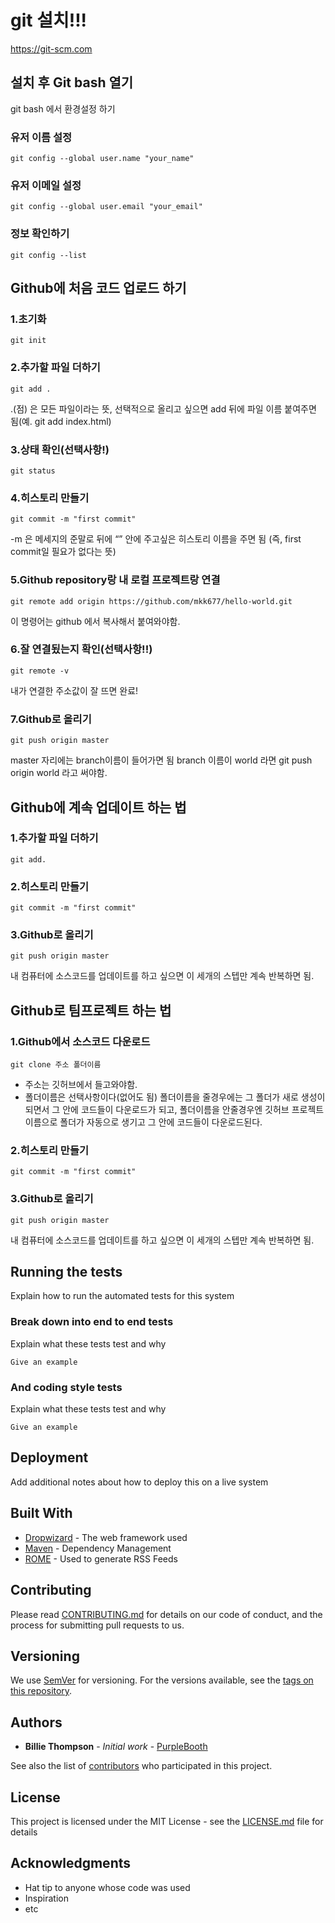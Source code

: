 # git 설치!!!

https://git-scm.com

## 설치 후 Git bash 열기

git bash 에서 환경설정 하기 

### 유저 이름 설정 


```
git config --global user.name "your_name"
```

### 유저 이메일 설정 

```
git config --global user.email "your_email"
```

### 정보 확인하기 


```
git config --list
```

## Github에 처음 코드 업로드 하기 

### 1.초기화

```
git init
```

### 2.추가할 파일 더하기

```
git add .
```

.(점) 은 모든 파일이라는 뜻, 선택적으로 올리고 싶으면 add 뒤에 파일 이름 붙여주면 됨(예. git add index.html)

### 3.상태 확인(선택사항!)

```
git status
```

### 4.히스토리 만들기

```
git commit -m "first commit"
```

-m 은 메세지의 준말로 뒤에 “” 안에 주고싶은 히스토리 이름을 주면 됨 (즉, first commit일 필요가 없다는 뜻)

### 5.Github repository랑 내 로컬 프로젝트랑 연결 

```
git remote add origin https://github.com/mkk677/hello-world.git
```

이 명령어는 github 에서 복사해서 붙여와야함. 


### 6.잘 연결됬는지 확인(선택사항!!)

```
git remote -v
```

내가 연결한 주소값이 잘 뜨면 완료!


### 7.Github로 올리기 

```
git push origin master
```

master 자리에는 branch이름이 들어가면 됨 branch 이름이 world 라면 git push origin world 라고 써야함.


## Github에 계속 업데이트 하는 법

### 1.추가할 파일 더하기

```
git add.
```

### 2.히스토리 만들기

```
git commit -m "first commit"
```

### 3.Github로 올리기

```
git push origin master
```
내 컴퓨터에 소스코드를 업데이트를 하고 싶으면 이 세개의 스텝만 계속 반복하면 됨.


## Github로 팀프로젝트 하는 법

### 1.Github에서 소스코드 다운로드

```
git clone 주소 폴더이름
```
* 주소는 깃허브에서 들고와야함.
* 폴더이름은 선택사항이다(없어도 됨) 폴더이름을 줄경우에는 그 폴더가 새로 생성이 되면서 그 안에 코드들이 다운로드가 되고, 폴더이름을 안줄경우엔 깃허브 프로젝트 이름으로 폴더가 자동으로 생기고 그 안에 코드들이 다운로드된다.

### 2.히스토리 만들기

```
git commit -m "first commit"
```

### 3.Github로 올리기

```
git push origin master
```
내 컴퓨터에 소스코드를 업데이트를 하고 싶으면 이 세개의 스텝만 계속 반복하면 됨.

## Running the tests

Explain how to run the automated tests for this system

### Break down into end to end tests

Explain what these tests test and why

```
Give an example
```

### And coding style tests

Explain what these tests test and why

```
Give an example
```

## Deployment

Add additional notes about how to deploy this on a live system

## Built With

* [Dropwizard](http://www.dropwizard.io/1.0.2/docs/) - The web framework used
* [Maven](https://maven.apache.org/) - Dependency Management
* [ROME](https://rometools.github.io/rome/) - Used to generate RSS Feeds

## Contributing

Please read [CONTRIBUTING.md](https://gist.github.com/PurpleBooth/b24679402957c63ec426) for details on our code of conduct, and the process for submitting pull requests to us.

## Versioning

We use [SemVer](http://semver.org/) for versioning. For the versions available, see the [tags on this repository](https://github.com/your/project/tags). 

## Authors

* **Billie Thompson** - *Initial work* - [PurpleBooth](https://github.com/PurpleBooth)

See also the list of [contributors](https://github.com/your/project/contributors) who participated in this project.

## License

This project is licensed under the MIT License - see the [LICENSE.md](LICENSE.md) file for details

## Acknowledgments

* Hat tip to anyone whose code was used
* Inspiration
* etc
